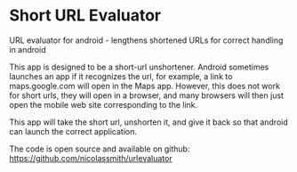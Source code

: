 Short URL Evaluator
============

URL evaluator for android - lengthens shortened URLs for correct handling in android

This app is designed to be a short-url unshortener. Android sometimes launches an app if it recognizes the url, for example, a link to maps.google.com will open in the Maps app. However, this does not work for short urls, they will open in a browser, and many browsers will then just open the mobile web site corresponding to the link. 

This app will take the short url, unshorten it, and give it back so that android can launch the correct application.

The code is open source and available on github: https://github.com/nicolassmith/urlevaluator